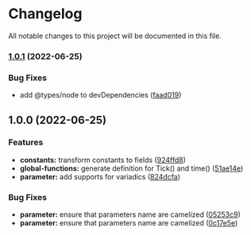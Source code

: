 # Changelog

All notable changes to this project will be documented in this file.

### [1.0.1](https://github.com/kerwanp/core-types-generator/compare/v1.0.0...v1.0.1) (2022-06-25)


### Bug Fixes

* add @types/node to devDependencies ([faad019](https://github.com/kerwanp/core-types-generator/commit/faad0192f1fc45dd1568915cd9d3416f9b499dfd))

## 1.0.0 (2022-06-25)


### Features

* **constants:** transform constants to fields ([924ffd8](https://github.com/kerwanp/core-types-generator/commit/924ffd8b45245736bc86ea0f65f2fba04329d52e))
* **global-functions:** generate definition for Tick() and time() ([51ae14e](https://github.com/kerwanp/core-types-generator/commit/51ae14eea9cf5eeaccb34a8b42caed316ea6c2fa))
* **parameter:** add supports for variadics ([824dcfa](https://github.com/kerwanp/core-types-generator/commit/824dcfa3c45fbb97164accde7a6f2bd5603795e8))


### Bug Fixes

* **parameter:** ensure that parameters name are camelized ([05253c9](https://github.com/kerwanp/core-types-generator/commit/05253c99d00889cd5144801f06471df3b49809cc))
* **parameter:** ensure that parameters name are camelized ([0c17e5e](https://github.com/kerwanp/core-types-generator/commit/0c17e5ea802ba4968265d430e1ebff56e98b5198))
